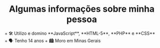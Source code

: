 
<h1 align="center">Algumas informações sobre minha pessoa</h1>
+ 🛠️ Utilizo e domino **JavaScript**, **HTML-5**, **PHP** e **CSS**
+ 🗣️ Tenho 14 anos
+ 🏙️ Moro em Minas Gerais
